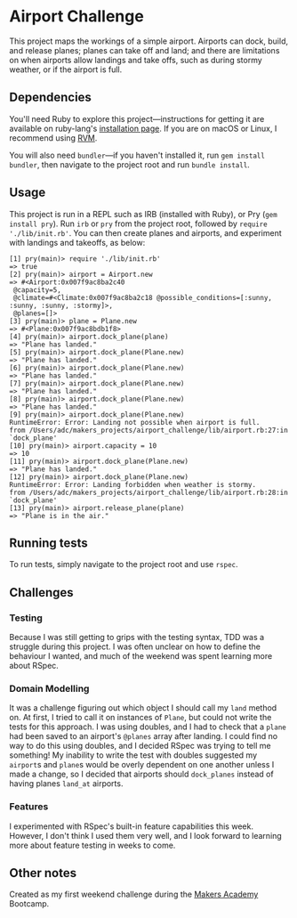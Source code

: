 # Airport Challenge

This project maps the workings of a simple airport. Airports can dock, build, and release planes; planes can take off and land; and there are limitations on when airports allow landings and take offs, such as during stormy weather, or if the airport is full. 

## Dependencies

You'll need Ruby to explore this project—instructions for getting it are available on ruby-lang's [installation page](https://www.ruby-lang.org/en/documentation/installation/). If you are on macOS or Linux, I recommend using [RVM](https://rvm.io).

You will also need `bundler`—if you haven't installed it, run `gem install bundler`, then navigate to the project root and run `bundle install`.

## Usage

This project is run in a REPL such as IRB (installed with Ruby), or Pry (`gem install pry`). Run `irb` or `pry` from the project root, followed by `require './lib/init.rb'`. You can then create planes and airports, and experiment with landings and takeoffs, as below:

```
[1] pry(main)> require './lib/init.rb'
=> true
[2] pry(main)> airport = Airport.new
=> #<Airport:0x007f9ac8ba2c40
 @capacity=5,
 @climate=#<Climate:0x007f9ac8ba2c18 @possible_conditions=[:sunny, :sunny, :sunny, :stormy]>,
 @planes=[]>
[3] pry(main)> plane = Plane.new
=> #<Plane:0x007f9ac8bdb1f8>
[4] pry(main)> airport.dock_plane(plane)
=> "Plane has landed."
[5] pry(main)> airport.dock_plane(Plane.new)
=> "Plane has landed."
[6] pry(main)> airport.dock_plane(Plane.new)
=> "Plane has landed."
[7] pry(main)> airport.dock_plane(Plane.new)
=> "Plane has landed."
[8] pry(main)> airport.dock_plane(Plane.new)
=> "Plane has landed."
[9] pry(main)> airport.dock_plane(Plane.new)
RuntimeError: Error: Landing not possible when airport is full.
from /Users/adc/makers_projects/airport_challenge/lib/airport.rb:27:in `dock_plane'
[10] pry(main)> airport.capacity = 10
=> 10
[11] pry(main)> airport.dock_plane(Plane.new)
=> "Plane has landed."
[12] pry(main)> airport.dock_plane(Plane.new)
RuntimeError: Error: Landing forbidden when weather is stormy.
from /Users/adc/makers_projects/airport_challenge/lib/airport.rb:28:in `dock_plane'
[13] pry(main)> airport.release_plane(plane)
=> "Plane is in the air."
```

## Running tests

To run tests, simply navigate to the project root and use `rspec`.

## Challenges

### Testing

Because I was still getting to grips with the testing syntax, TDD was a struggle during this project. I was often unclear on how to define the behaviour I wanted, and much of the weekend was spent learning more about RSpec.

### Domain Modelling

It was a challenge figuring out which object I should call my `land` method on. At first, I tried to call it on instances of `Plane`, but could not write the tests for this approach. I was using doubles, and I had to check that a `plane` had been saved to an airport's `@planes` array after landing. I could find no way to do this using doubles, and I decided RSpec was trying to tell me something! My inability to write the test with doubles suggested my `airport`s and `plane`s would be overly dependent on one another unless I made a change, so I decided that airports should `dock_planes` instead of having planes `land_at` airports. 

### Features

I experimented with RSpec's built-in feature capabilities this week. However, I don't think I used them very well, and I look forward to learning more about feature testing in weeks to come.

## Other notes

Created as my first weekend challenge during the [Makers Academy](http://www.makersacademy.com) Bootcamp.
